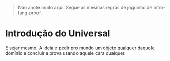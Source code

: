 > Não anote muito aqui. Segue as mesmas regras de joguinho de intro-lang-proof.

# Introdução do Universal

É sejar mesmo. A ideia é pedir pro mundo um objeto qualquer daquele domínio e concluir a prova usando aquele cara qualquer.

